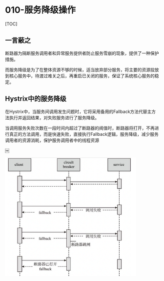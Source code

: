 # 010-服务降级操作

[TOC]

## 一言蔽之

断路器为隔断服务调用者和异常服务提供者防止服务雪崩的现象，提供了一种保护措施。

而服务降级是为了在整体资源不够的时候，适当放弃部分服务，将主要的资源投放到核心服务中，待渡过难关之后，再重启已关闭的服务，保证了系统核心服务的稳定。

## Hystrix中的服务降级

在Hystrix中，当服务间调用发生问题时，它将采用备用的Fallback方法代替主方法执行并返回结果，对失败服务进行了服务降级。

当调用服务失败次数在一段时间内超过了断路器的阀值时，断路器将打开，不再进行真正的方法调用，而是快速失败，直接执行Fallback逻辑，服务降级，减少服务调用者的资源消耗，保护服务调用者中的线程资源

￼

<img src="../../../../assets/image-20210225151627283.png" alt="image-20210225151627283" style="zoom: 67%;" />

